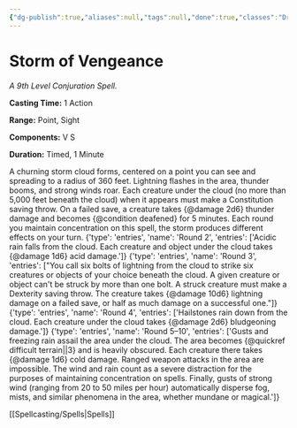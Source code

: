 ```yaml
---
{"dg-publish":true,"aliases":null,"tags":null,"done":true,"classes":"Druid,","spellLevel":9,"school":"Conjuration","source":"PHB","permalink":"/spells/storm-of-vengeance/","dgHomeLink":false,"dgPassFrontmatter":true}
---
```


# Storm of Vengeance
*A 9th Level Conjuration Spell.*

**Casting Time:** 1 Action

**Range:** Point, Sight

**Components:** V S 

**Duration:** Timed, 1 Minute

A churning storm cloud forms, centered on a point you can see and spreading to a radius of 360 feet. Lightning flashes in the area, thunder booms, and strong winds roar. Each creature under the cloud (no more than 5,000 feet beneath the cloud) when it appears must make a Constitution saving throw. On a failed save, a creature takes {@damage 2d6} thunder damage and becomes {@condition deafened} for 5 minutes.
Each round you maintain concentration on this spell, the storm produces different effects on your turn.
{'type': 'entries', 'name': 'Round 2', 'entries': ['Acidic rain falls from the cloud. Each creature and object under the cloud takes {@damage 1d6} acid damage.']}
{'type': 'entries', 'name': 'Round 3', 'entries': ["You call six bolts of lightning from the cloud to strike six creatures or objects of your choice beneath the cloud. A given creature or object can't be struck by more than one bolt. A struck creature must make a Dexterity saving throw. The creature takes {@damage 10d6} lightning damage on a failed save, or half as much damage on a successful one."]}
{'type': 'entries', 'name': 'Round 4', 'entries': ['Hailstones rain down from the cloud. Each creature under the cloud takes {@damage 2d6} bludgeoning damage.']}
{'type': 'entries', 'name': 'Round 5–10', 'entries': ['Gusts and freezing rain assail the area under the cloud. The area becomes {@quickref difficult terrain||3} and is heavily obscured. Each creature there takes {@damage 1d6} cold damage. Ranged weapon attacks in the area are impossible. The wind and rain count as a severe distraction for the purposes of maintaining concentration on spells. Finally, gusts of strong wind (ranging from 20 to 50 miles per hour) automatically disperse fog, mists, and similar phenomena in the area, whether mundane or magical.']}

[[Spellcasting/Spells|Spells]]